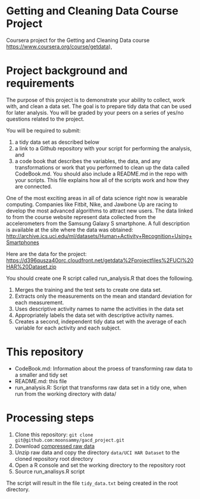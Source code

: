 Getting and Cleaning Data Course Project
========================================

Coursera project for the Getting and Cleaning Data course https://www.coursera.org/course/getdata),


Project background and requirements
========================================
The purpose of this project is to demonstrate your ability to collect, work with, and clean a data set.
The goal is to prepare tidy data that can be used for later analysis. You will be graded by your peers
on a series of yes/no questions related to the project.

You will be required to submit:
1. a tidy data set as described below
2. a link to a Github repository with your script for performing the analysis, and
3. a code book that describes the variables, the data, and any transformations or
   work that you performed to clean up the data called CodeBook.md. You should also
   include a README.md in the repo with your scripts. This file explains how all
   of the scripts work and how they are connected. 

One of the most exciting areas in all of data science right now is wearable computing.
Companies like Fitbit, Nike, and Jawbone Up are racing to develop the most advanced
algorithms to attract new users. The data linked to from the course website represent
data collected from the accelerometers from the Samsung Galaxy S smartphone.
A full description is available at the site where the data was obtained:
http://archive.ics.uci.edu/ml/datasets/Human+Activity+Recognition+Using+Smartphones

Here are the data for the project: https://d396qusza40orc.cloudfront.net/getdata%2Fprojectfiles%2FUCI%20HAR%20Dataset.zip

You should create one R script called run_analysis.R that does the following.

1) Merges the training and the test sets to create one data set.
2) Extracts only the measurements on the mean and standard deviation for each measurement. 
3) Uses descriptive activity names to name the activities in the data set
4) Appropriately labels the data set with descriptive activity names. 
5) Creates a second, independent tidy data set with the average of each variable for each activity and each subject. 


This repository
========================================
* CodeBook.md: Information about the proess of transforming raw data to a smaller and tidy set
* README.md: this file
* run_analysis.R: Script that transforms raw data set in a tidy one, when run from the working directory with data/


Processing steps
========================================
1. Clone this repository: `git clone git@github.com:moonsammy/gacd_project.git`
2. Download [compressed raw data](https://d396qusza40orc.cloudfront.net/getdata%2Fprojectfiles%2FUCI%20HAR%20Dataset.zip)
3. Unzip raw data and copy the directory `data/UCI HAR Dataset` to the cloned repository root directory
4. Open a R console and set the working directory to the repository root
5. Source run_analisys.R script 

The script will result in the file `tidy_data.txt` being created in the root directory.
